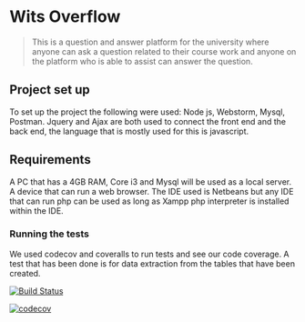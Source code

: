 # Wits Overflow
> This is a question and answer platform for the university where anyone can ask a question related to their course work and anyone on the platform who is able to assist can answer the question. 

## Project set up
To set up the project the following were used: Node js, Webstorm, Mysql, Postman. Jquery and Ajax are both used to connect the front end and the back end, the language that is mostly used for this is javascript. 

## Requirements
A PC that has a 4GB RAM, Core i3 and Mysql will be used as a local server. 
A device that can run a web browser. 
The IDE used is Netbeans but any IDE that can run php can be used as long as Xampp php interpreter is installed within the IDE.

### Running the tests
We used codecov and coveralls to run tests and see our code coverage. 
A test that has been done is for data extraction from the tables that have been created.

[![Build Status](https://travis-ci.org/InanWits/COMS3-WITS-OVERFLOW.svg?branch=main)](https://travis-ci.org/InanWits/COMS3-WITS-OVERFLOW)

[![codecov](https://codecov.io/gh/InanWits/COMS3-WITS-OVERFLOW/branch/main/graph/badge.svg?token=A68N342C3A)](https://codecov.io/gh/InanWits/COMS3-WITS-OVERFLOW)
